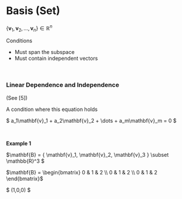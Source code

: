 # Basis (Set)

$\{ \mathbf{v}_1, \mathbf{v}_2, ..., \mathbf{v}_n\} \in \mathbb{R}^n$

Conditions
- Must span the subspace
- Must contain independent vectors

<br/>

### Linear Dependence and Independence 
(See [5])

A condition where this equation holds

$ a_1\mathbf{v}_1 + a_2\mathbf{v}_2 + \dots + a_m\mathbf{v}_m = 0 $

<br/>


**Example 1**


$\mathbf{B} = \{ \mathbf{v}_1, \mathbf{v}_2, \mathbf{v}_3 \} \subset \mathbb{R}^3 $

$\mathbf{B} = \begin{bmatrix}
0 & 1 & 2 \\
0 & 1 & 2 \\
0 & 1 & 2
\end{bmatrix}$

$ (1,0,0) $